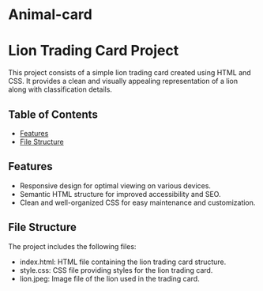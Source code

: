# Animal-card
# Lion Trading Card Project

This project consists of a simple lion trading card created using HTML and CSS. It provides a clean and visually appealing representation of a lion along with classification details.

## Table of Contents

- [Features](#features)
- [File Structure](#file-structure)


## Features

- Responsive design for optimal viewing on various devices.
- Semantic HTML structure for improved accessibility and SEO.
- Clean and well-organized CSS for easy maintenance and customization.

## File Structure

The project includes the following files:

- index.html: HTML file containing the lion trading card structure.
- style.css: CSS file providing styles for the lion trading card.
- lion.jpeg: Image file of the lion used in the trading card.